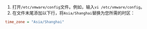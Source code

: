 1. 打开`/etc/vmware/config`文件。例如，输入`vi /etc/vmware/config`。
2. 在文件末尾添加以下行，将`Asia/Shanghai`替换为您所需的时区：

```ini
time_zone = "Asia/Shanghai"
```